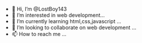 - 👋 Hi, I’m @LostBoy143
- 👀 I’m interested in web development...
- 🌱 I’m currently learning html,css,javascript ...
- 💞️ I’m looking to collaborate on web development ...
- 📫 How to reach me ...

<!---
LostBoy143/LostBoy143 is a ✨ special ✨ repository because its `README.md` (this file) appears on your GitHub profile.
You can click the Preview link to take a look at your changes.
--->
